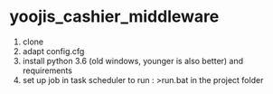 # yoojis_cashier_middleware

1. clone
2. adapt config.cfg
3. install python 3.6 (old windows, younger is also better) and requirements
4. set up job in task scheduler to run : >run.bat in the project folder
